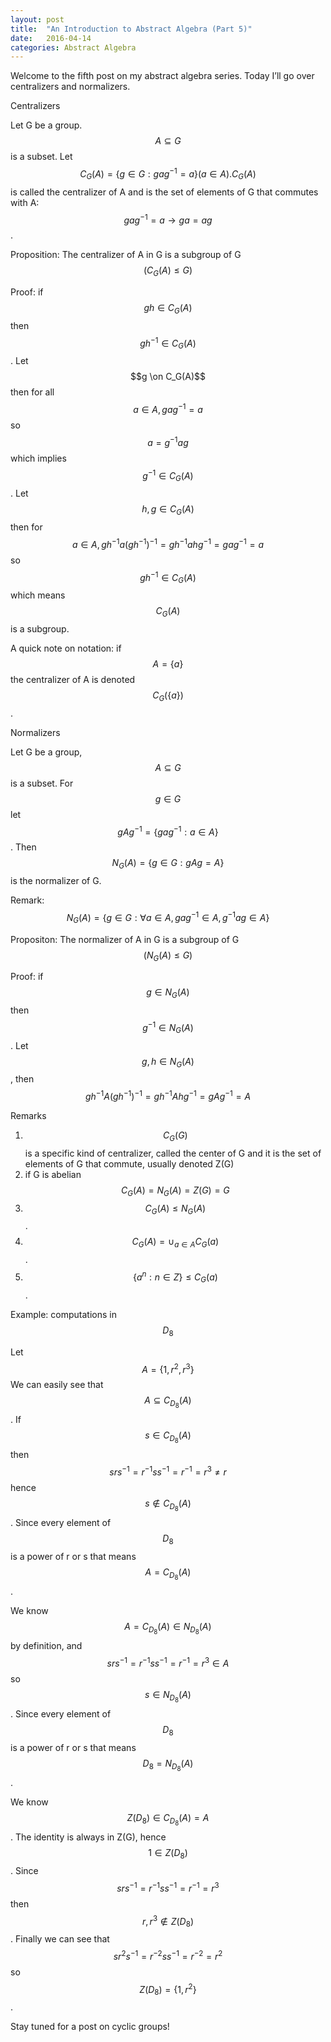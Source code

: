 ```yaml
---
layout: post
title:  "An Introduction to Abstract Algebra (Part 5)"
date:   2016-04-14
categories: Abstract Algebra
---
```


Welcome to the fifth post on my abstract algebra series. Today I’ll go over centralizers and normalizers.

Centralizers

Let G be a group. $$A \subseteq G$$ is a subset. Let $$C_G(A) = \{ g \in G : gag^{-1} = a\} (a \in A). C_G(A)$$ is called the centralizer of A and is the set of elements of G that commutes with A: $$gag^{-1} = a \rightarrow ga = ag$$.

Proposition: The centralizer of A in G is a subgroup of G $$(C_G(A) \leq G)$$

Proof: if $$gh \in C_G(A)$$ then $$gh^{-1} \in C_G(A)$$. Let $$g \on C_G(A)$$ then for all $$a \in A, gag^{-1} = a$$ so $$a = g^{-1}ag$$ which implies $$g^{-1} \in C_G(A)$$. Let $$h, g \in C_G(A)$$ then for $$a \in A, gh^{-1}a(gh^{-1})^{-1} = gh^{-1}ahg^{-1} = gag^{-1} = a$$ so $$gh^{-1} \in C_G(A)$$ which means $$C_G(A)$$ is a subgroup.

A quick note on notation: if $$A = \{a\}$$ the centralizer of A is denoted $$C_G(\{a\})$$.

Normalizers

Let G be a group, $$A \subseteq G$$ is a subset. For $$g \in G$$ let $$gAg^{-1} = \{gag^{-1} : a \in A\}$$. Then $$N_G(A) = \{g \in G: gAg = A\}$$ is the normalizer of G.

Remark: $$N_G(A) = \{g \in G: \forall a \in A, gag^{-1} \in A, g^{-1}ag \in A \}$$

Propositon: The normalizer of A in G is a subgroup of G $$(N_G(A) \leq G)$$

Proof: if $$g \in N_G(A)$$ then $$g^{-1} \in N_G(A)$$. Let $$g, h \in N_G(A)$$, then $$gh^{-1}A(gh^{-1})^{-1} = gh^{-1}Ahg^{-1} = gAg^{-1} = A$$

 Remarks

 1) $$C_G(G)$$ is a specific kind of centralizer, called the center of G and it is the set of elements of G that commute, usually denoted Z(G)
 2) if G is abelian $$C_G(A) = N_G(A) = Z(G) = G$$
 3) $$C_G(A) \leq N_G(A)$$.
 4) $$C_G(A) = \cup_{a \in A} C_G(a)$$.
 5) $$\{a^n : n \in Z \} \leq C_G(a)$$.

Example: computations in $$D_8$$

Let $$A = \{1, r^2, r^3\}$$
We can easily see that $$A \subseteq C_{D_8}(A)$$. If $$s \in C_{D_8}(A)$$ then $$srs^{-1} = r^{-1}ss^{-1} = r^{-1} = r^3 \neq r$$ hence $$s \not\in C_{D_8}(A)$$. Since every element of $$D_8$$ is a power of r or s that means $$A = C_{D_8}(A)$$.

We know $$A = C_{D_8}(A) \in N_{D_8}(A)$$ by definition, and $$srs^{-1} = r^{-1}ss^{-1} = r^{-1} = r^3 \in A$$ so $$s \in N_{D_8}(A)$$. Since every element of $$D_8$$ is a power of r or s that means $$D_8 = N_{D_8}(A)$$.

We know $$Z(D_8) \in C_{D_8}(A) = A$$. The identity is always in Z(G), hence $$1 \in Z(D_8)$$. Since $$srs^{-1} = r^{-1}ss^{-1} = r^{-1} = r^3$$ then $$r, r^3 \not\in Z(D_8)$$. Finally we can see that $$sr^2s^{-1} = r^{-2}ss^{-1} = r^{-2} = r^2$$ so $$Z(D_8) = \{1, r^2\}$$.

Stay tuned for a post on cyclic groups!
